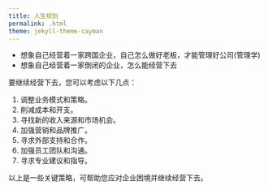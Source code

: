```yaml
---
title: 人生规划
permalink: .html
theme: jekyll-theme-cayman
---
```


- 想象自己经营着一家跨国企业，自己怎么做好老板，才能管理好公司(管理学)
- 想象自己经营着一家倒闭的企业，怎么能经营下去

要继续经营下去，您可以考虑以下几点：

1. 调整业务模式和策略。
2. 削减成本和开支。
3. 寻找新的收入来源和市场机会。
4. 加强营销和品牌推广。
5. 寻求外部支持和合作。
6. 加强员工团队和沟通。
7. 寻求专业建议和指导。

以上是一些关键策略，可帮助您应对企业困境并继续经营下去。
